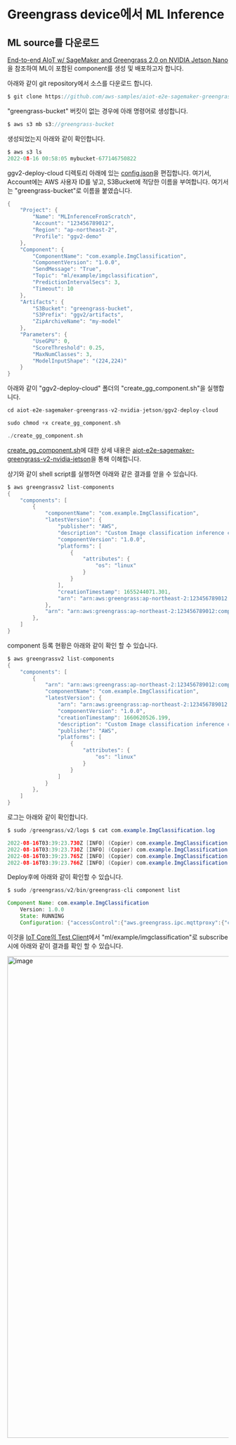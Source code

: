 # Greengrass device에서 ML Inference

## ML source를 다운로드 


[End-to-end AIoT w/ SageMaker and Greengrass 2.0 on NVIDIA Jetson Nano ](https://github.com/aws-samples/aiot-e2e-sagemaker-greengrass-v2-nvidia-jetson/blob/main/README_kr.md)을 참조하여 ML이 포함된 component를 생성 및 배포하고자 합니다.

아래와 같이 git repository에서 소스를 다운로드 합니다. 

```c
$ git clone https://github.com/aws-samples/aiot-e2e-sagemaker-greengrass-v2-nvidia-jetson
```



"greengrass-bucket" 버킷이 없는 경우에 아래 명령어로 생성합니다.

```c
$ aws s3 mb s3://greengrass-bucket
```

생성되었는지 아래와 같이 확인합니다. 

```c
$ aws s3 ls
2022-08-16 00:58:05 mybucket-677146750822
```


ggv2-deploy-cloud 디렉토리 아래에 있는 [config.json](https://github.com/aws-samples/aiot-e2e-sagemaker-greengrass-v2-nvidia-jetson/blob/main/ggv2-deploy-cloud/config.json)을 편집합니다. 여기서, Account에는 AWS 사용자 ID를 넣고, S3Bucket에 적당한 이름을 부여합니다. 여기서는 "greengrass-bucket"로 이름을 붙였습니다. 

```c
{
    "Project": {
        "Name": "MLInferenceFromScratch",
        "Account": "123456789012",
        "Region": "ap-northeast-2",
        "Profile": "ggv2-demo"
    },
    "Component": {
        "ComponentName": "com.example.ImgClassification",
        "ComponentVersion": "1.0.0",
        "SendMessage": "True",
        "Topic": "ml/example/imgclassification",
        "PredictionIntervalSecs": 3,
        "Timeout": 10
    },
    "Artifacts": {
        "S3Bucket": "greengrass-bucket",
        "S3Prefix": "ggv2/artifacts",
        "ZipArchiveName": "my-model"
    },
    "Parameters": {
        "UseGPU": 0,
        "ScoreThreshold": 0.25,
        "MaxNumClasses": 3,
        "ModelInputShape": "(224,224)"
    }
}
```


아래와 같이 "ggv2-deploy-cloud" 폴더의 "create_gg_component.sh"을 실행합니다. 

```c
cd aiot-e2e-sagemaker-greengrass-v2-nvidia-jetson/ggv2-deploy-cloud

sudo chmod +x create_gg_component.sh

./create_gg_component.sh
```

[create_gg_component.sh](https://github.com/aws-samples/aiot-e2e-sagemaker-greengrass-v2-nvidia-jetson/blob/main/ggv2-deploy-cloud/create_gg_component.sh)에 대한 상세 내용은 [aiot-e2e-sagemaker-greengrass-v2-nvidia-jetson](https://github.com/kyopark2014/iot-greengrass/blob/main/aiot-e2e-sagemaker-greengrass-v2-nvidia-jetson.md)을 통해 이해합니다. 




상기와 같이 shell script를 실행하면 아래와 같은 결과를 얻을 수 있습니다. 

```c
$ aws greengrassv2 list-components
{
    "components": [
        {
            "componentName": "com.example.ImgClassification", 
            "latestVersion": {
                "publisher": "AWS", 
                "description": "Custom Image classification inference component using DLR.", 
                "componentVersion": "1.0.0", 
                "platforms": [
                    {
                        "attributes": {
                            "os": "linux"
                        }
                    }
                ], 
                "creationTimestamp": 1655244071.301, 
                "arn": "arn:aws:greengrass:ap-northeast-2:123456789012:components:com.example.ImgClassification:versions:1.0.0"
            }, 
            "arn": "arn:aws:greengrass:ap-northeast-2:123456789012:components:com.example.ImgClassification"
        },
    ]
}
```

component 등록 현황은 아래와 같이 확인 할 수 있습니다. 

```java
$ aws greengrassv2 list-components
{
    "components": [
        {
            "arn": "arn:aws:greengrass:ap-northeast-2:123456789012:components:com.example.ImgClassification",
            "componentName": "com.example.ImgClassification",
            "latestVersion": {
                "arn": "arn:aws:greengrass:ap-northeast-2:123456789012:components:com.example.ImgClassification:versions:1.0.0",
                "componentVersion": "1.0.0",
                "creationTimestamp": 1660620526.199,
                "description": "Custom Image classification inference component using DLR.",
                "publisher": "AWS",
                "platforms": [
                    {
                        "attributes": {
                            "os": "linux"
                        }
                    }
                ]
            }
        },
    ]
}
```

로그는 아래와 같이 확인합니다. 

```java
$ sudo /greengrass/v2/logs $ cat com.example.ImgClassification.log 

2022-08-16T03:39:23.730Z [INFO] (Copier) com.example.ImgClassification: stdout. {scriptName=services.com.example.ImgClassification.lifecycle.Run.script, serviceName=com.example.ImgClassification, currentState=RUNNING}
2022-08-16T03:39:23.730Z [INFO] (Copier) com.example.ImgClassification: stdout. image path = /greengrass/v2/packages/artifacts-unarchived/com.example.ImgClassification/1.0.0/my-model/sample_images/red_abnormal.jpg. {scriptName=services.com.example.ImgClassification.lifecycle.Run.script, serviceName=com.example.ImgClassification, currentState=RUNNING}
2022-08-16T03:39:23.765Z [INFO] (Copier) com.example.ImgClassification: stdout. {'message': '{"class_id":"5","class":"red_abnormal","score":"0.933888"}', 'timestamp': '2022-08-16T03:39:23'}. {scriptName=services.com.example.ImgClassification.lifecycle.Run.script, serviceName=com.example.ImgClassification, currentState=RUNNING}
2022-08-16T03:39:23.766Z [INFO] (Copier) com.example.ImgClassification: stdout. Publishing results to the IoT core.... {scriptName=services.com.example.ImgClassification.lifecycle.Run.script, serviceName=com.example.ImgClassification, currentState=RUNNING}
```

Deploy후에 아래와 같이 확인할 수 있습니다. 

```java
$ sudo /greengrass/v2/bin/greengrass-cli component list

Component Name: com.example.ImgClassification
    Version: 1.0.0
    State: RUNNING
    Configuration: {"accessControl":{"aws.greengrass.ipc.mqttproxy":{"com.example.Pub:publisher:1":{"operations":["aws.greengrass#PublishToIoTCore"],"policyDescription":"Allows access to publish to ml/example/imgclassification topic.","resources":["ml/example/imgclassification"]}}}}
```

이것을 [IoT Core의 Test Client](https://ap-northeast-2.console.aws.amazon.com/iot/home?region=ap-northeast-2#/test)에서 "ml/example/imgclassification"로 subscribe시에 아래와 같이 결과를 확인 할 수 있습니다. 

<img width="1095" alt="image" src="https://user-images.githubusercontent.com/52392004/184795584-b2227fe3-8659-4348-a3b1-fc1a686257d2.png">

